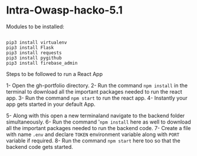 # Intra-Owasp-hacko-5.1
Modules to be installed:

```

pip3 install virtualenv
pip3 install Flask 
pip3 install requests
pip3 install pygithub
pip3 install firebase_admin

```

Steps to be followed to run a React App

1- Open the gh-portfolio directory.
2- Run the command `npm install` in the terminal to download all the important packages needed to run the 
   react app. 
3- Run the command `npm start` to run the react app.
4- Instantly your app gets started in your default App.

5- Along with this open a new terminaland navigate to the backend folder simultaneously.
6- Run the command '`npm install` here as well to download all the important packages needed to run the 
   backend code.
7- Create a file with name `.env` and declare `TOKEN` environment variable along with `PORT` variable if 
   required.
8- Run the command `npm start` here too so that the backend code gets started.
